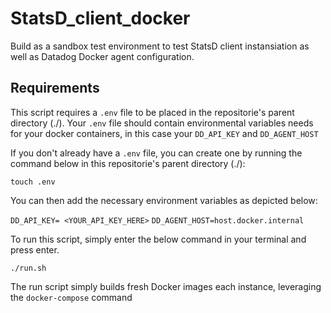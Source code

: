 # StatsD_client_docker

Build as a sandbox test environment to test StatsD client instansiation as well as Datadog Docker agent configuration.

## Requirements
This script requires a `.env` file to be placed in the repositorie's parent directory (./). Your `.env` file should contain environmental variables needs for your docker containers, in this case your `DD_API_KEY` and `DD_AGENT_HOST`

If you don't already have a `.env` file, you can create one by running the command below in this repositorie's parent directory (./):

`touch .env`

You can then add the necessary environment variables as depicted below:


 `DD_API_KEY= <YOUR_API_KEY_HERE>`
 `DD_AGENT_HOST=host.docker.internal`

To run this script, simply enter the below command in your terminal and press enter.

`./run.sh`

The run script simply builds fresh Docker images each instance, leveraging the `docker-compose` command
